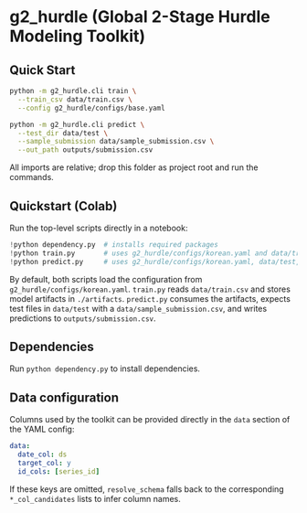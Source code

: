 
# g2_hurdle (Global 2-Stage Hurdle Modeling Toolkit)

## Quick Start
```bash
python -m g2_hurdle.cli train \
  --train_csv data/train.csv \
  --config g2_hurdle/configs/base.yaml

python -m g2_hurdle.cli predict \
  --test_dir data/test \
  --sample_submission data/sample_submission.csv \
  --out_path outputs/submission.csv
```
All imports are relative; drop this folder as project root and run the commands.

## Quickstart (Colab)

Run the top-level scripts directly in a notebook:

```python
!python dependency.py  # installs required packages
!python train.py       # uses g2_hurdle/configs/korean.yaml and data/train.csv
!python predict.py     # uses g2_hurdle/configs/korean.yaml, data/test, and data/sample_submission.csv
```

By default, both scripts load the configuration from `g2_hurdle/configs/korean.yaml`.
`train.py` reads `data/train.csv` and stores model artifacts in `./artifacts`.
`predict.py` consumes the artifacts, expects test files in `data/test` with a
`data/sample_submission.csv`, and writes predictions to `outputs/submission.csv`.

## Dependencies

Run `python dependency.py` to install dependencies.


## Data configuration

Columns used by the toolkit can be provided directly in the `data` section of the
YAML config:

```yaml
data:
  date_col: ds
  target_col: y
  id_cols: [series_id]
```

If these keys are omitted, `resolve_schema` falls back to the corresponding
`*_col_candidates` lists to infer column names.
